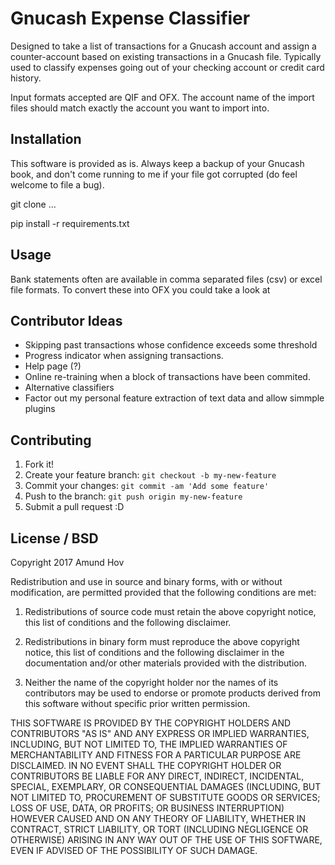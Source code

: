 # Gnucash Expense Classifier

Designed to take a list of transactions for a Gnucash account and assign a
counter-account based on existing transactions in a Gnucash file. Typically
used to classify expenses going out of your checking account or credit card
history.

Input formats accepted are QIF and OFX. The account name of the import files
should match exactly the account you want to import into.

## Installation

This software is provided as is. Always keep a backup of your Gnucash book, and
don't come running to me if your file got corrupted (do feel welcome to file a
bug).

git clone ...

pip install -r requirements.txt

## Usage

Bank statements often are available in comma separated files (csv) or excel
file formats. To convert these into OFX you could take a look at 


## Contributor Ideas

* Skipping past transactions whose confidence exceeds some threshold
* Progress indicator when assigning transactions.
* Help page (?)
* Online re-training when a block of transactions have been commited.
* Alternative classifiers
* Factor out my personal feature extraction of text data and allow simmple plugins

## Contributing

1. Fork it!
2. Create your feature branch: `git checkout -b my-new-feature`
3. Commit your changes: `git commit -am 'Add some feature'`
4. Push to the branch: `git push origin my-new-feature`
5. Submit a pull request :D

## License / BSD

Copyright 2017 Amund Hov

Redistribution and use in source and binary forms, with or without
modification, are permitted provided that the following conditions are met:

1. Redistributions of source code must retain the above copyright notice, this
list of conditions and the following disclaimer.

2. Redistributions in binary form must reproduce the above copyright notice,
this list of conditions and the following disclaimer in the documentation
and/or other materials provided with the distribution.

3. Neither the name of the copyright holder nor the names of its contributors
may be used to endorse or promote products derived from this software without
specific prior written permission.

THIS SOFTWARE IS PROVIDED BY THE COPYRIGHT HOLDERS AND CONTRIBUTORS "AS IS" AND
ANY EXPRESS OR IMPLIED WARRANTIES, INCLUDING, BUT NOT LIMITED TO, THE IMPLIED
WARRANTIES OF MERCHANTABILITY AND FITNESS FOR A PARTICULAR PURPOSE ARE
DISCLAIMED. IN NO EVENT SHALL THE COPYRIGHT HOLDER OR CONTRIBUTORS BE LIABLE
FOR ANY DIRECT, INDIRECT, INCIDENTAL, SPECIAL, EXEMPLARY, OR CONSEQUENTIAL
DAMAGES (INCLUDING, BUT NOT LIMITED TO, PROCUREMENT OF SUBSTITUTE GOODS OR
SERVICES; LOSS OF USE, DATA, OR PROFITS; OR BUSINESS INTERRUPTION) HOWEVER
CAUSED AND ON ANY THEORY OF LIABILITY, WHETHER IN CONTRACT, STRICT LIABILITY,
OR TORT (INCLUDING NEGLIGENCE OR OTHERWISE) ARISING IN ANY WAY OUT OF THE USE
OF THIS SOFTWARE, EVEN IF ADVISED OF THE POSSIBILITY OF SUCH DAMAGE.

